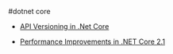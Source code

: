 #dotnet core

* [API Versioning in .Net Core](https://neelbhatt.com/2018/04/21/api-versioning-in-net-core/)

* [Performance Improvements in .NET Core 2.1](https://blogs.msdn.microsoft.com/dotnet/2018/04/18/performance-improvements-in-net-core-2-1/)

